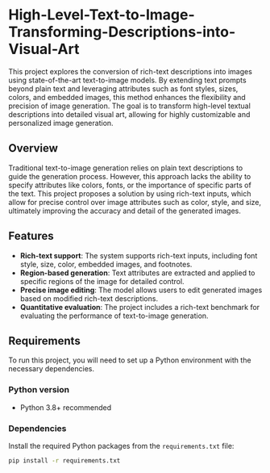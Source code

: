 # High-Level-Text-to-Image-Transforming-Descriptions-into-Visual-Art

This project explores the conversion of rich-text descriptions into images using state-of-the-art text-to-image models. By extending text prompts beyond plain text and leveraging attributes such as font styles, sizes, colors, and embedded images, this method enhances the flexibility and precision of image generation. The goal is to transform high-level textual descriptions into detailed visual art, allowing for highly customizable and personalized image generation.

## Overview

Traditional text-to-image generation relies on plain text descriptions to guide the generation process. However, this approach lacks the ability to specify attributes like colors, fonts, or the importance of specific parts of the text. This project proposes a solution by using rich-text inputs, which allow for precise control over image attributes such as color, style, and size, ultimately improving the accuracy and detail of the generated images.

## Features

- **Rich-text support**: The system supports rich-text inputs, including font style, size, color, embedded images, and footnotes.
- **Region-based generation**: Text attributes are extracted and applied to specific regions of the image for detailed control.
- **Precise image editing**: The model allows users to edit generated images based on modified rich-text descriptions.
- **Quantitative evaluation**: The project includes a rich-text benchmark for evaluating the performance of text-to-image generation.

## Requirements

To run this project, you will need to set up a Python environment with the necessary dependencies.

### Python version

- Python 3.8+ recommended

### Dependencies

Install the required Python packages from the `requirements.txt` file:

```bash
pip install -r requirements.txt

